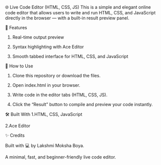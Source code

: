 🌐 Live Code Editor (HTML, CSS, JS)
This is a simple and elegant online code editor that allows users to write and run HTML, CSS, and JavaScript directly in the browser — with a built-in result preview panel.

🚀 Features
1.  Real-time output preview

2. Syntax highlighting with Ace Editor

3. Smooth tabbed interface for HTML, CSS, and JavaScript

📂 How to Use
1. Clone this repository or download the files.

2. Open index.html in your browser.

3. Write code in the editor tabs (HTML, CSS, JS).

4. Click the “Result” button to compile and preview your code instantly.

🛠 Built With
1.HTML, CSS, JavaScript

2.Ace Editor

✨ Credits

Built with 💻 by Lakshmi Moksha Boya.

A minimal, fast, and beginner-friendly live code editor.

